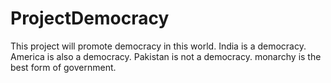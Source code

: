# ProjectDemocracy
This project will promote democracy in this world.
India is a democracy.
America is also a democracy.
Pakistan is not a democracy.
monarchy is the best form of government.
